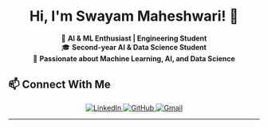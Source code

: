 <h1 align="center"> Hi, I'm Swayam Maheshwari! 👋</h1>  
<p align="center">  
🚀 <strong>AI & ML Enthusiast | Engineering Student</strong> <br>  
🎓 <strong>Second-year AI & Data Science Student</strong> <br>  
🤖 <strong>Passionate about Machine Learning, AI, and Data Science</strong>  
</p>  


## 📫 Connect With Me  
<p align="center">  
<a href="https://www.linkedin.com/in/swayammaheshwari" target="_blank">  
  <img src="https://img.shields.io/badge/LinkedIn-0077B5?style=for-the-badge&logo=linkedin&logoColor=white" alt="LinkedIn"/>  
</a>  
<a href="https://github.com/SwayamMaheshwari10" target="_blank">  
  <img src="https://img.shields.io/badge/GitHub-100000?style=for-the-badge&logo=github&logoColor=white" alt="GitHub"/>  
</a>  
<a href="mailto:swayammaheshwari7@gmail.com" target="_blank">  
  <img src="https://img.shields.io/badge/Gmail-D14836?style=for-the-badge&logo=gmail&logoColor=white" alt="Gmail"/>  
</a>  
</p>  

---
